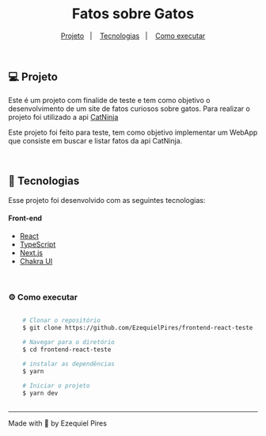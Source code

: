 <h1 align="center">Fatos sobre Gatos</h1>

<p align="center">
  <a href="#computer-projeto">Projeto</a>&nbsp;&nbsp;&nbsp;|&nbsp;&nbsp;&nbsp;
  <a href="#rocket-tecnologias">Tecnologias</a>&nbsp;&nbsp;&nbsp;|&nbsp;&nbsp;&nbsp;
  <a href="#gear-como-executar">Como executar</a>
</p>

<br/>

## :computer: Projeto

Este é um projeto com finalide de teste e tem como objetivo o desenvolvimento de um site de fatos curiosos sobre gatos. Para realizar o projeto foi utilizado a api [CatNinja](https://catfact.ninja/)

Este projeto foi feito para teste, tem como objetivo implementar um WebApp que consiste em buscar e listar fatos da api CatNinja.

<br/>

## :rocket: Tecnologias
Esse projeto foi desenvolvido com as seguintes tecnologias:

#### Front-end
- [React](https://pt-br.reactjs.org/)
- [TypeScript](https://www.typescriptlang.org/)
- [Next.js](https://nextjs.org/)
- [Chakra UI](https://chakra-ui.com/)

<br/>

### :gear: Como executar


```bash

    # Clonar o repositório
    $ git clone https://github.com/EzequielPires/frontend-react-teste

    # Navegar para o diretório
    $ cd frontend-react-teste
    
    # instalar as dependências
    $ yarn

    # Iniciar o projeto
    $ yarn dev
   
```

---

Made with :black_heart: by Ezequiel Pires
